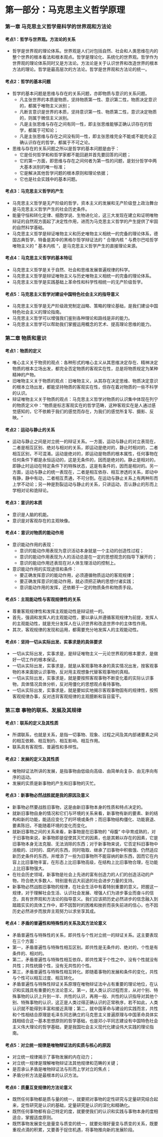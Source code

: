 # 第一部分：马克思主义哲学原理

### 第一章 马克思主义哲学是科学的世界观和方法论

#### 考点1：哲学与世界观。方法论的关系

- 哲学是世界观的理论体系。世界观是人们对包括自然、社会和人类思维在内的整个世界的根本看法和根本观点。哲学是理论化、系统化的世界观。哲学作为世界观的理论体系同时又是方法论。方法论是关于认识世界和改造世界的根本方法的理论。哲学是最高层次的方法论。哲学是世界观和方法论的统一。

#### 考点2：哲学的基本问题

- 哲学的基本问题是思维与存在的关系问题，亦即物质与意识的关系问题。
  - 凡主张世界的本质是物质，坚持物质第一性、意识第二性，物质决定意识的，都属于唯物主义派别；
  - 凡断言意识是世界的本质，坚持意识第一性、物质第二性，意识决定物质的，则属于微信主义派别。
  - 凡是主张思维与存在之间有同一性，即主张思维能够正确认识存在的哲学，都属于可知论；
  - 凡是主张思维与存在之间没有同一性，即主张思维完全不能或不能完全正确认识存在的哲学，都属于不可之论。
- 思维与存在的关系问题之所以是哲学的基本问题是由于：
  - 它是任何哲学和和哲学家都不能回避并首先要回答的问题；
  - 它的第一方面，即思维与存在之间何者为第一性的问题，是划分哲学中两大基本派别的唯一标准；
  - 它是解决其他哲学问题的根本原则和理论依据；
  - 它也是社会实践中的基本问题。

#### 考点3：马克思主义哲学的产生

- 马克思主义哲学是无产阶级的哲学，资本主义的发展和无产阶级登上政治舞台是马克思主义哲学产生的社会历史条件。
- 能量守恒和转化定律、细胞学说、生物进化论，这三大发现在建立和证明唯物辩证的自然观方面起了决定性作用，进而为马克思主义哲学的产生提供了牢固的自然科学基础。
- 马克思主义哲学是辩证唯物主义和历史唯物主义相统一的完备的理论体系，德国古典哲学，特备是其中的黑格尔哲学辩证法的 ” 合理内核 “ 与费尔巴哈哲学唯物主义的 ” 基本内核 “，是马克思主义哲学产生的直接理论来源。

#### 考点4：马克思主义哲学的基本特征

- 马克思主义哲学是关于自然、社会和思维发展普遍规律的科学。
- 马克思主义哲学是辩证唯物主义与历史唯物主义相统一的完备的理论体系。
- 马克思主义哲学是实践基础上革命性和科学性相统一的无产阶级哲学。

#### 考点5：马克思主义哲学对建设中国特色社会主义的指导意义

- 马克思主义哲学是无产阶级政党制定战略、策略的理论基础，是我们建设中国特色社会主义的理论指南。
- 马克思主义哲学可以增强我们鉴别各种理论和路线是非的能力。
- 马克思主义哲学可以帮助我们掌握运用概念的艺术、提高理论思维的能力。



### 第二章  物质和意识

#### 考点1：物质的定义

- 唯心主义关于物资的观点：各种形式的唯心主义从其思维决定存在、精神决定物质的根本立场出发，都完全否定物质的客观实在性，总是将物质规定为某种精神的产物。
- 旧唯物主义关于物质的观点：旧唯物主义，从其存在决定思维、物质决定意识的根本立场出发，都能坚持物质的客观实在性，但存在着对物质的一些不科学的认识。
- 辩证唯物主义关于物质的观点：马克思主义哲学对物质的认识集中体现在列宁的物质定义中：”物质是标志客观实在的哲学范畴，这种客观实在是人通过感觉感知的，它不依赖于我们的感觉而存在，为我们的感觉所复写、摄影、反映。“

#### 考点2：运动与静止的关系

- 运动与静止之间是对立统一的辩证关系。一方面，运动与静止的对立表现在，二者是相互区别、绝对与相对的关系，即运动是绝对的，静止时相对的，二者相互区别，不可混淆。运动是绝对的，即运动是物质的根本属性，任何事物在任何条件下都是永恒运动的，这是无条件的，因而是绝对的。静止是相对的，即静止时运动在特定条件下的特殊状态，这是有条件的，因而是相对的。另一方面，运动与静止的统一表现在，二者是相互依存、相互渗透的关系，即动中有静，静中有动，二者相互贯通，不可分割。在运动与静止关系上有两种形而上学不动论；另一种是割裂运动与静止的关系，只讲运动，否认静止的形而上学相对论和诡辩论。

#### 考点3：意识的本质

- 意识是人脑的机能。
- 意识是对客观存在的主观映像。

#### 考点4：意识对物质的能动作用

- 意识能动作用的表现：
  - 意识的能动作用表现为意识活动本身就是一个主动的创造性过程；
  - 意识的能动作用表现为人的活动总是在一定的思想观念的指导下展开的；
  - 意识的能动作用还表现在对人体生理活动的控制上。
- 意识能动作用的实现途径和条件：
  - 要正确发挥意识的能动作用，必须遵循物质运动的客观规律；
  - 要正确发挥意识的能动作用，就必须把正确的思想付诸实践；
  - 意识能动作用的发挥，还依赖于一定的物质条件和物质手段。

#### 考点5：主观能动性与客观规律性的关系

- 尊重客观规律性和发挥主观能动性是辩证统一的。
- 首先，强调和发挥人的主观能动性，要以承认并遵循客观规律为前提，发挥人的主观能动性，就是充分发挥人在认识世界和改造世界中的主体性作用。
- 其次，客观规律的发现和运用，都需要充分地发挥人的主观能动性。

#### 考点6：坚持一切从实际出发、实事求是的具体要求

- 一切从实际出发，实事求是，是辩证唯物主义一元论世界观的根本要求，是做好一切工作的根本保证。
- 一切从实际出发，实事求是，就是从客观事物本身的真实情况出发，按客观事物的本来面貌认识事物，反对用主观想象代替客观事物的真相。
- 一切从实际出发，实事求是，就是要按照客观事物不断变化着的实际认识事物，具体情况具体分析，反对用僵化的思想观点看待事物。
- 一切从实际出发，实事求是，就是要如实地揭示客观事物固有的规律性，按照客观规律办事，反对违背客观规律的主观臆断和盲目蛮干。



### 第三章  事物的联系、发展及其规律

#### 考点1：联系的定义及其性质

- 所谓联系，也就是关系，是指一切事物、现象、过程之间及其内部诸要素之间的相互依赖、相互制约、相互影响、相互作用。
- 联系具有客观性、普遍性和多样性。

#### 考点2：发展的定义及其性质

- 唯物辩证法所讲的发展，是指事物由低级向高级、由简单向复杂、由无序向有序的运动。
- 发展的实质是新事物的产生和旧事物的灭忙。

#### 考点3：新事物必然战胜就是我的原因及意义

- 新事物必然要战胜旧事物，这是由新旧事物本身的性质和特点决定的。
- 就新旧事物自身的情况和它们与环境的关系来看，新事物有新的要素、新的结构和新的功能，能适应变化了的环境或条件；而旧事物结构僵化、功能衰退、要素陈旧，不能随着环境的变化而变化。
- 就新旧事物之间的关系来看，新事物是在旧事物的 ”母腹“ 中孕育成熟的，对于旧事物来说，新事物即是促使其灭忙的因素，也是其赖以存在的因素，它是旧事物本身无法克服、无法消除的东西；对于新事物来说，它否定科旧事物中消极的、过时的、腐朽的东西，同时吸取、继承了旧事物中积极饿、仍然适应新历史条件的东西，并增添了一些为旧事物所不能容纳的新东西，因而它在内容上比旧事物丰富，在形态上比旧事物高级，在结构上比旧事物合理，在功能上比旧事物强大。
- 在社会历史领域，新事物是社会上先进的富有创造力的人们的创造活动的产物，符合绝大多数人、特别是有远大前途的社会进步力量的支持。
- 新事物必然战胜旧事物的规律，在社会生活中有着特别重要的意义。把握这一规律，对于理解社会生活、认识社会发展、增强人们为进步事业而奋斗的信念，具有世界观和方法论的指导意义。我们应该把历史必然进步的信念融入到踏踏实实的具体工作中，即不因暂时的困难和挫折而丧失前进的信心，也不因历史必然进步而放弃主观努力以求坐享其成。

#### 考点4：矛盾的普遍性和特殊性的关系及其方法论意义

- 矛盾普遍性与特殊性的关系，即共性与个性对立统一的辩证关系。这主要表现在三个方面：
- 第一，矛盾普遍性与特殊性相互区别。即共性是无条件的、绝对的，个性是有条件的、相对的。
- 第二，矛盾普遍性与特殊性相互依存。即共性寓于个性之中，没有个性就没有共性；共性统摄个性，没有无共性的个性。
- 第三，矛盾普遍性与特殊性相互转化。即随着事物的发展和条件的变化，共性与个性可以相互过度、相互转化。
- 矛盾普遍性与特殊性辩证关系原理在唯物辩证法中占有重要的理论地位，在认识和实践具有重要的方法论意义。第一，就人类认识过程而言，从对个别、特殊事物的认识上升到一半、共性的认识，再用一般、共性的认识指导对其他个别、特殊事物的认识，这正是人类过得正确认识的正常秩序，若不如此，人类认识就不能得到丰富和接近真理；第二，就中国革命与建设的实践而言，共性和个性相结合原理是毛泽东同志确立的马克思主义普遍原理与中国革命具体实践相结合这一基本思想原则的哲学基础，也是邓小平同志建设有中国特色社会主义伟大理论的哲学基础，更是我国社会主义现代化建设伟大实践的理论指南。

#### 考点5：对立统一规律是唯物辩证法的实质与核心的原因

- 对立统一规律揭示了事物发展的内在动力；
- 对立统一规律是理解唯物辩证法其他规律和范畴的关键；
- 是否承认矛盾是唯物辩证法与形而上学对立的焦点；
- 矛盾分析方法是最根本的认识方法。

#### 考点6：质量互变规律的方法论意义

- 既然任何事物都是质与量的统一，就要把对事物的定性研究与定量研究结合起来，定性研究是认识的基础，定量研究是认识的深化和精确化。
- 既然任何事物都有自己特定的度，就要使我们的认识和实践与事物本身的度相适合，掌握适度原则。
- 既然事物发展变化是量变与质变的统一，就要处理好量变与质变的关系，既要重视点滴的积累，又要善于捉住机遇，将事物推向新的发展阶段。

